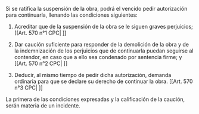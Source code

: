 Si se ratifica la suspensión de la obra, podrá el vencido pedir autorización para continuarla, llenando las condiciones siguientes:

1. Acreditar que de la suspensión de la obra se le siguen graves perjuicios; [[Art. 570 n°1 CPC| ]]

2. Dar caución suficiente para responder de la demolición de la obra y de la indemnización de los perjuicios que de continuarla puedan seguirse al contendor, en caso que a ello sea condenado por sentencia firme; y [[Art. 570 n°2 CPC| ]]

3. Deducir, al mismo tiempo de pedir dicha autorización, demanda ordinaria para que se declare su derecho de continuar la obra. [[Art. 570 n°3 CPC| ]]

La primera de las condiciones expresadas y la calificación de la caución, serán materia de un incidente.